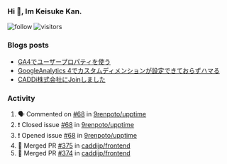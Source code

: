 ### Hi 👋, Im Keisuke Kan.

<!--
**9renpoto/9renpoto** is a ✨ _special_ ✨ repository because its `README.md` (this file) appears on your GitHub profile.

Here are some ideas to get you started:

- 🔭 I’m currently working on ...
- 🌱 I’m currently learning ...
- 👯 I’m looking to collaborate on ...
- 🤔 I’m looking for help with ...
- 💬 Ask me about ...
- 📫 How to reach me: ...
- 😄 Pronouns: ...
- ⚡ Fun fact: ...
-->

![follow](https://img.shields.io/github/followers/9renpoto?label=Follow&style=social)
![visitors](https://komarev.com/ghpvc/?username=9renpoto&label=Profile%20views&color=0e75b6&style=flat)

### Blogs posts

<!-- BLOG-POST-LIST:START -->
- [GA4でユーザープロパティを使う](https://9renpoto.dev/2021/02/21/google-analytics-4-user-properties/)
- [GoogleAnalytics 4でカスタムディメンションが設定できておらずハマる](https://9renpoto.dev/2021/02/13/google-analytics-4/)
- [CADDi株式会社にJoinしました](https://9renpoto.dev/2020/12/05/join/)
<!-- BLOG-POST-LIST:END -->

### Activity

<!--START_SECTION:activity-->
1. 🗣 Commented on [#68](https://github.com/9renpoto/upptime/issues/68) in [9renpoto/upptime](https://github.com/9renpoto/upptime)
2. ❗️ Closed issue [#68](https://github.com/9renpoto/upptime/issues/68) in [9renpoto/upptime](https://github.com/9renpoto/upptime)
3. ❗️ Opened issue [#68](https://github.com/9renpoto/upptime/issues/68) in [9renpoto/upptime](https://github.com/9renpoto/upptime)
4. 🎉 Merged PR [#375](https://github.com/caddijp/frontend/pull/375) in [caddijp/frontend](https://github.com/caddijp/frontend)
5. 🎉 Merged PR [#374](https://github.com/caddijp/frontend/pull/374) in [caddijp/frontend](https://github.com/caddijp/frontend)
<!--END_SECTION:activity-->

<!--START_SECTION:waka-->
<!--END_SECTION:waka-->